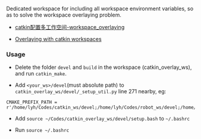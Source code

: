 Dedicated workspace for including all workspace environment variables, so as to solve the workspace overlaying problem.

- [catkin配置多工作空间-workspace_overlaying](https://blog.csdn.net/dndxjj/article/details/90712809)

- [Overlaying with catkin workspaces](http://wiki.ros.org/catkin/Tutorials/workspace_overlaying)

### Usage

- Delete the folder ``devel`` and ``build`` in the workspace (catkin_overlay_ws), and run ``catkin_make``.

- Add ``<your_ws>/devel``(must absolute path) to ``catkin_overlay_ws/devel/_setup_util.py`` line 271 nearby, eg:
```
CMAKE_PREFIX_PATH = r'/home/lyh/Codes/catkin_ws/devel;/home/lyh/Codes/robot_ws/devel;/home/lyh/Codes/calibration_ws/devel;/home/lyh/Codes/safety_hrc_ws/devel;/home/lyh/Codes/hri_ws/devel;/opt/ros/melodic'.split(';')
```

- Add ``source ~/Codes/catkin_overlay_ws/devel/setup.bash`` to ``~/.bashrc``

- Run ``source ~/.bashrc``